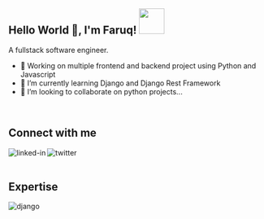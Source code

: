 ###
<h2> Hello World 👋, I'm Faruq! <img src="https://media.giphy.com/media/12oufCB0MyZ1Go/giphy.gif" width="50"></h2>

A fullstack software engineer.
- 🔭 Working on multiple frontend and backend project using Python and Javascript
- 🌱 I’m currently learning Django and Django Rest Framework
- 👯 I’m looking to collaborate on python projects...
<br>

## Connect with me
[<img align="left" alt="linked-in" src="https://img.shields.io/badge/linkedin-%230077B5.svg?&style=for-the-badge&logo=linkedin&logoColor=white" />](https://www.linkedin.com/in/faruq-abdulsalam-b2847b160)
[<img align="left" alt="twitter" src="https://img.shields.io/badge/twitter-%231DA1F2.svg?&style=for-the-badge&logo=twitter&logoColor=white" />](https://twitter.com/_Ace_II)
<br>
<br>
## Expertise
<img align="left" alt="django" src="https://img.shields.io/badge/-django-blue" />
<br>
<br>

<!--START_SECTION:waka-->
<!--END_SECTION:waka-->


